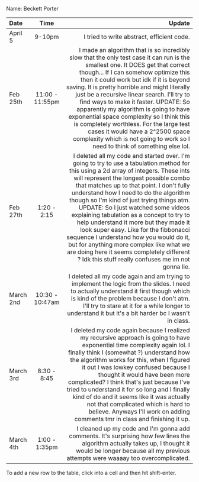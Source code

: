 Name: Beckett Porter

| Date      |      Time       |                                                                                                                                                                                                                                                                                                                                                                                                                                                                                                                                                                                                                                                                             Update |
|:----------|:---------------:|-----------------------------------------------------------------------------------------------------------------------------------------------------------------------------------------------------------------------------------------------------------------------------------------------------------------------------------------------------------------------------------------------------------------------------------------------------------------------------------------------------------------------------------------------------------------------------------------------------------------------------------------------------------------------------------:|
| April 5   |     9-10pm      |                                                                                                                                                                                                                                                                                                                                                                                                                                                                                                                                                                                                                                         I tried to write abstract, efficient code. |
| Feb 25th  | 11:00 - 11:55pm |                                                                  I made an algorithm that is so incredibly slow that the only test case it can run is the smallest one. It DOES get that correct though... If I can somehow optimize this then it could work but idk if it is beyond saving. It is pretty horrible and might literally just be a recursive linear search. I'll try to find ways to make it faster. UPDATE: So apparently my algorithm is going to have exponential space complexity so I think this is completely worthless. For the large test cases it would have a 2^2500 space complexity which is not going to work so I need to think of something else lol. |
| Feb 27th  |   1:20 - 2:15   | I deleted all my code and started over. I'm going to try to use a tabulation method for this using a 2d array of integers. These ints will represent the longest possible combo that matches up to that point. I don't fully understand how I need to do the algorithm though so I'm kind of just trying things atm. UPDATE: So I just watched some videos explaining tabulation as a concept to try to help understand it more but they made it look super easy. Like for the fibbonacci sequence I understand how you would do it, but for anything more complex like what we are doing here it seems completely different ? Idk this stuff really confuses me im not gonna lie. |
| March 2nd | 10:30 - 10:47am |                                                                                                                                                                                                                                                                                                                                                                                          I deleted all my code again and am trying to implement the logic from the slides. I need to actually understand it first though which is kind of the problem because I don't atm. I'll try to stare at it for a while longer to understand it but it's a bit harder bc I wasn't in class. |
| March 3rd |   8:30 - 8:45   |                                                                                                                       I deleted my code again because I realized my recursive approach is going to have exponential time complexity again lol. I finally think I (somewhat ?) understand how the algorithm works for this, when I figured it out I was lowkey confused because I thought it would have been more complicated? I think that's just because I've tried to understand it for so long and I finally kind of do and it seems like it was actually not that complicated which is hard to believe. Anyways I'll work on adding comments tmr in class and finishing it up. |
| March 4th |  1:00 - 1:35pm  |                                                                                                                                                                                                                                                                                                                                                                                                                                                                     I cleaned up my code and I'm gonna add comments. It's surprising how few lines the algorithm actually takes up, I thought it would be longer because all my previous attempts were waaaay too overcomplicated. |


To add a new row to the table, click into a cell and then hit shift-enter.